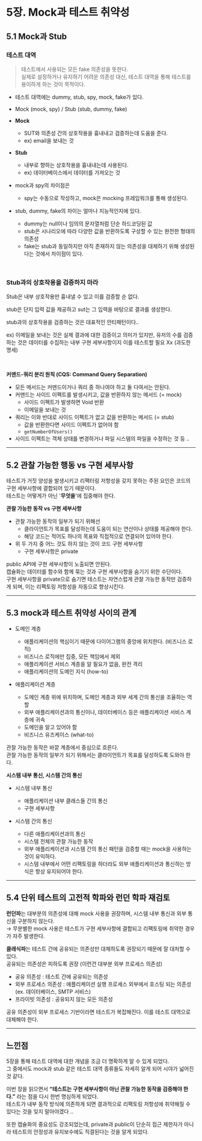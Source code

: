 # 5장. Mock과 테스트 취약성

## 5.1 Mock과 Stub

### 테스트 대역
> 테스트에서 사용되는 모든 fake 의존성을 뜻한다.         
> 실제로 설정하거나 유지하기 어려운 의존성 대신, 테스트 대역을 통해 테스트를 용이하게 하는 것이 목적이다.

- 테스트 대역에는 dummy, stub, spy, mock, fake가 있다.
- Mock (mock, spy) / Stub (stub, dummy, fake)

  
- **Mock**
  - SUT와 의존성 간의 상호작용을 흉내내고 검증하는데 도움을 준다.
  - ex) email을 보내는 것
- **Stub**
  - 내부로 향하는 상호작용을 흉내내는데 사용된다. 
  - ex) 데이터베이스에서 데이터를 가져오는 것

- mock과 spy의 차이점은
  - spy는 수동으로 작성하고, mock은 mocking 프레임워크를 통해 생성된다.
      
- stub, dummy, fake의 차이는 얼마나 지능적인지에 있다.
  - dummy는 null이나 임의의 문자열처럼 단순 하드코딩된 값
  - stub은 시나리오에 따라 다양한 값을 반환하도록 구성할 수 있는 완전한 형태의 의존성
  - fake는 stub과 동일하지만 아직 존재하지 않는 의존성을 대체하기 위해 생성된다는 것에서 차이점이 있다.

<br>

### Stub과의 상호작용을 검증하지 마라

Stub은 내부 상호작용만 흉내낼 수 있고 이를 검증할 순 없다.    

stub은 단지 입력 값을 제공하고 sut는 그 입력을 바탕으로 결과를 생성한다.    

stub과의 상호작용을 검증하는 것은 대표적인 안티패턴이다.. 

ex) 이메일을 보내는 것은 실제 결과에 대한 검증이고 의미가 있지만, 유저의 수를 검증하는 것은 데이터를 수집하는 내부 구현 세부사항이지 이를 테스트할 필요 Xx (과도한 명세)

<br>

**커맨드-쿼리 분리 원칙 (CQS: Command Query Separation)**
- 모든 메서드는 커맨드이거나 쿼리 중 하나여야 하고 둘 다여서는 안된다.
- 커맨드는 사이드 이펙트를 발생시키고, 값을 반환하지 않는 메서드 (= mock)
    - 사이드 이펙트가 발생하면 Void 반환
    - 이메일을 보내는 것
- 쿼리는 이와 반대로 사이드 이펙트가 없고 값을 반환하는 메서드 (= stub)
    - 값을 반환한다면 사이드 이펙트가 없어야 함
    - `getNumberOfUsers()`
- 사이드 이펙트는 객체 상태를 변경하거나 파일 시스템의 파일을 수정하는 것 등 ..

---

## 5.2 관찰 가능한 행동 vs 구현 세부사항

테스트가 거짓 양성을 발생시키고 리팩터링 저항성을 갖지 못하는 주된 요인은 코드의 구현 세부사항에 결합되어 있기 때문이다.    
테스트는 어떻게가 아닌 '**무엇을**'에 집중해야 한다.      

**관찰 가능한 동작 vs 구현 세부사항**
- 관찰 가능한 동작의 일부가 되기 위해선
  - 클라이언트가 목표를 달성하는데 도움이 되는 연산이나 상태를 제공해야 한다.
  - 해당 코드는 적어도 하나의 목표와 직접적으로 연결되어 있어야 한다.
- 위 두 가지 중 어느 것도 하지 않는 것이 코드 구현 세부사항
  - 구현 세부사항은 private

public API에 구현 세부사항이 노출되면 안된다.   
캡슐화는 데이터를 함수와 함께 묶는 것과 구현 세부사항을 숨기기 위한 수단이다.    
구현 세부사항을 private으로 숨기면 테스트는 자연스럽게 관찰 가능한 동작만 검증하게 되며, 이는 리팩토링 저항성을 자동으로 향상시킨다.     

---

## 5.3 mock과 테스트 취약성 사이의 관계

- 도메인 계층
  - 애플리케이션의 핵심이기 때문에 다이어그램의 중앙에 위치한다. (비즈니스 로직)
  - 비즈니스 로직에만 집중, 모든 책임에서 제외
  - 애플리케이션 서비스 계층을 알 필요가 없음, 완전 격리
  - 애플리케이션의 도메인 지식 (how-to)

- 애플리케이션 계층
  - 도메인 계층 위에 위치하며, 도메인 계층과 외부 세계 간의 통신을 조율하는 역할
  - 외부 애플리케이션과의 통신이나, 데이터베이스 등은 애플리케이션 서비스 계층에 귀속
  - 도메인을 알고 있어야 함
  - 비즈니스 유즈케이스 (what-to)


관찰 가능한 동작은 바깥 계층에서 중심으로 흐른다.      
관찰 가능한 동작의 일부가 되기 위해서는 클라이언트가 목표를 달성하도록 도와야 한다.        


**시스템 내부 통신, 시스템 간의 통신**     
- 시스템 내부 통신
  - 애플리케이션 내부 클래스들 간의 통신
  - 구현 세부사항

- 시스템 간의 통신
  - 다른 애플리케이션과의 통신
  - 시스템 전체의 관찰 가능한 동작
  - 외부 애플리케이션과 시스템 간의 통신 패턴을 검증할 때는 mock을 사용하는 것이 유익하다.
  - 시스템 내부에서 어떤 리팩토링을 하더라도 외부 애플리케이션과 통신하는 방식은 항상 유지되어야 한다.

---

## 5.4 단위 테스트의 고전적 학파와 런던 학파 재검토

**런던파**는 대부분의 의존성에 대해 mock 사용을 권장하며, 시스템 내부 통신과 외부 통신을 구분하지 않는다.       
→ 무분별한 mock 사용은 테스트가 구현 세부사항에 결합되고 리팩토링에 취약한 경우가 자주 발생한다.     


**클래식파**는 테스트 간에 공유되는 의존성만 대체하도록 권장되기 때문에 잘 대처할 수 있다.       
공유되는 의존성은 피하도록 권장 (이런건 대부분 외부 프로세스 의존성)       

- 공유 의존성 : 테스트 간에 공유되는 의존성
- 외부 프로세스 의존성 :  애플리케이션 실행 프로세스 외부에서 호스팅 되는 의존성 (ex. 데이터베이스, SMTP 서비스)
- 프라이빗 의존성 : 공유되지 않는 모든 의존성

공유 의존성이 외부 프로세스 기반이라면 테스트가 복잡해진다. 이를 테스트 대역으로 대체해야 한다.

---

## 느낀점
 
5장을 통해 테스트 대역에 대한 개념을 조금 더 명확하게 알 수 있게 되었다.     
그 중에서도 mock과 stub 같은 테스트 대역 종류들도 자세히 알게 되어 시야가 넓어진 것 같다.        

이번 장을 읽으면서 **“테스트는 구현 세부사항이 아닌 관찰 가능한 동작을 검증해야 한다.”** 라는 점을 다시 한번 명심하게 되었다.      
테스트가 내부 동작 방식에 의존하게 되면 결과적으로 리팩토링 저항성에 취약해질 수 있다는 것을 잊지 말아야겠다 ..

또한 캡슐화의 중요성도 강조되었는데, private과 public이 단순히 접근 제한자가 아니라 테스트의 안정성과 유지보수에도 직결된다는 것을 알게 되었다.
